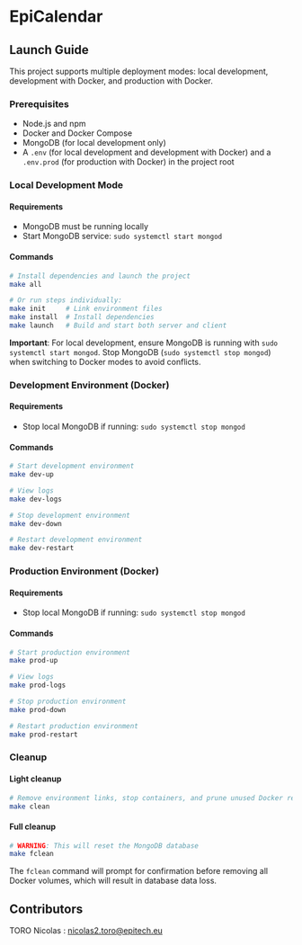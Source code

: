 # EpiCalendar



## Launch Guide

This project supports multiple deployment modes: local development, development with Docker, and production with Docker.

### Prerequisites

- Node.js and npm
- Docker and Docker Compose
- MongoDB (for local development only)
- A `.env` (for local development and development with Docker) and a `.env.prod` (for production with Docker) in the project root

### Local Development Mode

#### Requirements
- MongoDB must be running locally
- Start MongoDB service: `sudo systemctl start mongod`

#### Commands
```bash
# Install dependencies and launch the project
make all

# Or run steps individually:
make init     # Link environment files
make install  # Install dependencies
make launch   # Build and start both server and client
```

**Important**: For local development, ensure MongoDB is running with `sudo systemctl start mongod`. Stop MongoDB (`sudo systemctl stop mongod`) when switching to Docker modes to avoid conflicts.

### Development Environment (Docker)

#### Requirements
- Stop local MongoDB if running: `sudo systemctl stop mongod`

#### Commands
```bash
# Start development environment
make dev-up

# View logs
make dev-logs

# Stop development environment
make dev-down

# Restart development environment
make dev-restart
```

### Production Environment (Docker)

#### Requirements
- Stop local MongoDB if running: `sudo systemctl stop mongod`

#### Commands
```bash
# Start production environment
make prod-up

# View logs
make prod-logs

# Stop production environment
make prod-down

# Restart production environment
make prod-restart
```

### Cleanup

#### Light cleanup
```bash
# Remove environment links, stop containers, and prune unused Docker resources
make clean
```

#### Full cleanup
```bash
# WARNING: This will reset the MongoDB database
make fclean
```

The `fclean` command will prompt for confirmation before removing all Docker volumes, which will result in database data loss.



## Contributors
TORO Nicolas : nicolas2.toro@epitech.eu
